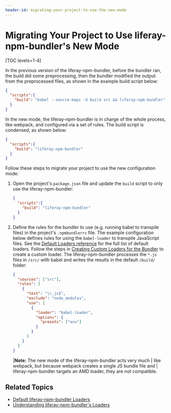 ```yaml
---
header-id: migrating-your-project-to-use-the-new-mode
---
```


# Migrating Your Project to Use liferay-npm-bundler's New Mode

[TOC levels=1-4]

In the previous version of the liferay-npm-bundler, before the bundler ran, the 
build did some preprocessing, then the bundler modified the output from the 
preprocessed files, as shown in the example build script below:

```json
{
  "scripts":{
    "build": "babel --source-maps -d build src && liferay-npm-bundler"
  }
}
```

In the new mode, the liferay-npm-bundler is in charge of the whole process, like 
webpack, and configured via a set of rules. The build script is condensed, as 
shown below:

```json
{
  "scripts":{
    "build": "liferay-npm-bundler"
  }
}
```

Follow these steps to migrate your project to use the new configuration mode:

1.  Open the project's `package.json` file and update the `build` script to only 
    use the liferay-npm-bundler:
    
    ```json
    {
      "scripts":{
        "build": "liferay-npm-bundler"
      }
    }
    ```
    
2.  Define the rules for the bundler to use (e.g. running babel to transpile 
    files) in the project's `.npmbundlerrc` file. The example configuration 
    below defines rules for using the `babel-loader` to transpile JavaScript 
    files. See the [Default Loaders reference](/docs/7-1/reference/-/knowledge_base/r/default-liferay-npm-bundler-loaders) 
    for the full list of default loaders. Follow the steps in 
    [Creating Custom Loaders for the Bundler](/docs/7-1/tutorials/-/knowledge_base/t/creating-custom-loaders-for-the-liferay-npm-bundler) 
    to create a custom loader. The liferay-npm-bundler processes the `*.js` 
    files in  `/src/` with babel and writes the results in the default `/build/` 
    folder:
    
    ```json
    {
      "sources": ["src"],
      "rules": [
        {
          "test": "\\.js$",
          "exclude": "node_modules",
          "use": [
            {
              "loader": "babel-loader",
              "options": {
                "presets": ["env"]
              }
            }
          ]
        }
      ]
    }
    ```
    
    |**Note:** The new mode of the liferay-npm-bundler acts very much 
    | like webpack, but because webpack creates a single JS bundle file and 
    | liferay-npm-bundler targets an AMD loader, they are not compatible.

## Related Topics

- [Default liferay-npm-bundler Loaders](/docs/7-1/reference/-/knowledge_base/r/default-liferay-npm-bundler-loaders)
- [Understanding liferay-npm-bundler's Loaders](/docs/7-1/reference/-/knowledge_base/r/understanding-liferay-npm-bundlers-loaders)
